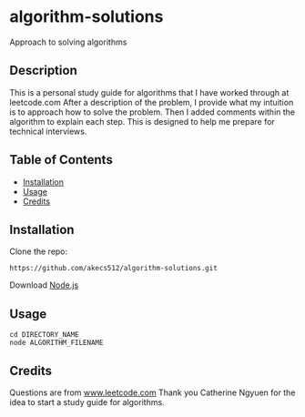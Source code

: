 # algorithm-solutions
Approach to solving algorithms 

## Description

This is a personal study guide for algorithms that I have worked through at leetcode.com
After a description of the problem, I provide what my intuition is to approach how to solve the problem. Then I added comments within the algorithm to explain each step.
This is designed to help me prepare for technical interviews.

## Table of Contents

- [Installation](#installation)
- [Usage](#usage)
- [Credits](#credits)


## Installation

 Clone the repo:

    https://github.com/akecs512/algorithm-solutions.git

Download [Node.js](https://nodejs.org/en/download) 



## Usage

    cd DIRECTORY_NAME
    node ALGORITHM_FILENAME

## Credits
Questions are from www.leetcode.com
Thank you Catherine Ngyuen for the idea to start a study guide for algorithms.

